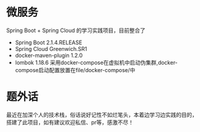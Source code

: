 # 微服务
Spring Boot + Spring Cloud 的学习实践项目，目前整合了<br>
* Spring Boot 2.1.4.RELEASE
* Spring Cloud Greenwich.SR1
* docker-maven-plugin 1.2.0
* lombok 1.18.6
采用docker-compose在虚拟机中启动伪集群,docker-compose启动配置放置在file/docker-compose/中

题外话
===

最近在加深个人的技术栈，俗话说好记性不如烂笔头，本着边学习边实践的目的，搭建了此项目，如有建议欢迎私信、pr等，感激不尽！